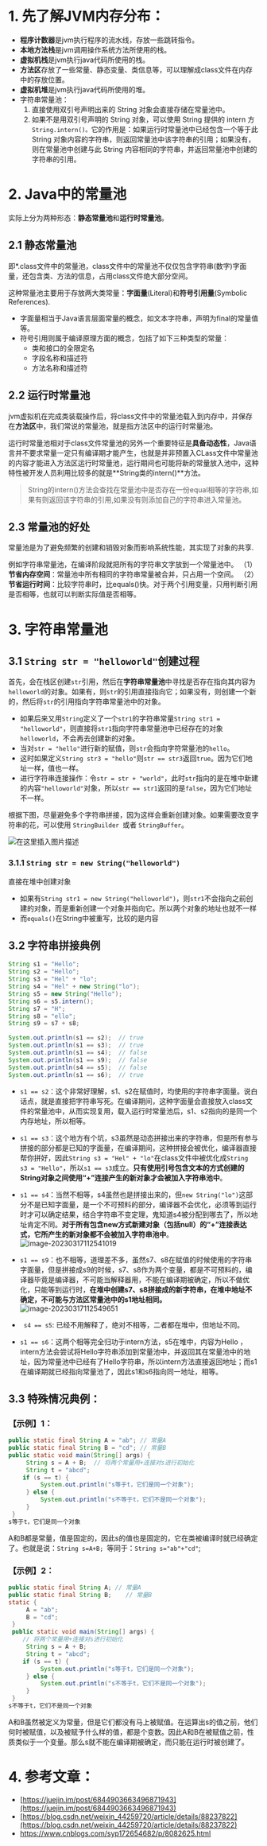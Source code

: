 # 1. 先了解JVM内存分布：

- **程序计数器**是jvm执行程序的流水线，存放一些跳转指令。
- **本地方法栈**是jvm调用操作系统方法所使用的栈。
-  **虚拟机栈**是jvm执行java代码所使用的栈。
- **方法区**存放了一些常量、静态变量、类信息等，可以理解成class文件在内存中的存放位置。
- **虚拟机堆**是jvm执行java代码所使用的堆。
- 字符串常量池：
	1. 直接使用双引号声明出来的 String 对象会直接存储在常量池中。
	2. 如果不是用双引号声明的 String 对象，可以使用 String 提供的 intern 方`String.intern()。`它的作用是：如果运行时常量池中已经包含一个等于此 String 对象内容的字符串，则返回常量池中该字符串的引用；如果没有，则在常量池中创建与此 String 内容相同的字符串，并返回常量池中创建的字符串的引用。

# 2. Java中的常量池

实际上分为两种形态：**静态常量池**和**运行时常量池**。

## 2.1 静态常量池

即*.class文件中的常量池，class文件中的常量池不仅仅包含字符串(数字)字面量，还包含类、方法的信息，占用class文件绝大部分空间。

这种常量池主要用于存放两大类常量：**字面量**(Literal)和**符号引用量**(Symbolic References).

- 字面量相当于Java语言层面常量的概念，如文本字符串，声明为final的常量值等。
- 符号引用则属于编译原理方面的概念，包括了如下三种类型的常量：
  - 类和接口的全限定名
  - 字段名称和描述符
  - 方法名称和描述符

## 2.2 运行时常量池

jvm虚拟机在完成类装载操作后，将class文件中的常量池载入到内存中，并保存在**方法区**中，我们常说的常量池，就是指方法区中的运行时常量池。

运行时常量池相对于class文件常量池的另外一个重要特征是**具备动态性**，Java语言并不要求常量一定只有编译期才能产生，也就是并非预置入CLass文件中常量池的内容才能进入方法区运行时常量池，运行期间也可能将新的常量放入池中，这种特性被开发人员利用比较多的就是**String类的intern()**方法。

> String的intern()方法会查找在常量池中是否存在一份equal相等的字符串,如果有则返回该字符串的引用,如果没有则添加自己的字符串进入常量池。

## 2.3  常量池的好处

常量池是为了避免频繁的创建和销毁对象而影响系统性能，其实现了对象的共享.

例如字符串常量池，在编译阶段就把所有的字符串文字放到一个常量池中。
（1）**节省内存空间**：常量池中所有相同的字符串常量被合并，只占用一个空间。
（2）**节省运行时间**：比较字符串时，比equals()快。对于两个引用变量，只用判断引用是否相等，也就可以判断实际值是否相等。

# 3. 字符串常量池

## 3.1 `String str = "helloworld"`创建过程

首先，会在栈区创建`str`引用，然后在**字符串常量池**中寻找是否存在指向其内容为`helloworld`的对象。如果有，则`str`的引用直接指向它；如果没有，则创建一个新的，然后将`str`的引用指向字符串常量池中的对象。

- 如果后来又用`String`定义了一个`str1`的字符串常量`String str1 = "helloworld"`，则直接将`str1`指向字符串常量池中已经存在的对象`helloworld`，不会再去创建新的对象。
- 当对`str = "hello"`进行新的赋值，则`str`会指向字符常量池的`hello`。
- 这时如果定义`String str3 = "hello"`则`str == str3`返回`true`。因为它们地址一样，值也一样。
- 进行字符串连接操作：令`str = str + "world"`，此时`str`指向的是在堆中新建的内容`"helloworld"`对象，所以`str == str1`返回的是`false`，因为它们地址不一样。

根据下图，尽量避免多个字符串拼接，因为这样会重新创建对象。如果需要改变字符串的花，可以使用 `StringBuilder `或者 `StringBuffer`。

![在这里插入图片描述](./assets/tGJTK7XEjQWkSCI.png)

### 3.1.1 `String str = new String("helloworld")`

直接在堆中创建对象

- 如果有`String str1 = new String("helloworld")`，则`str1`不会指向之前创建的对象，而是重新创建一个对象并指向它。所以两个对象的地址也就不一样
- 而`equals()`在String中被重写，比较的是内容

## 3.2 字符串拼接典例

```java
String s1 = "Hello";
String s2 = "Hello";
String s3 = "Hel" + "lo";
String s4 = "Hel" + new String("lo");
String s5 = new String("Hello");
String s6 = s5.intern();
String s7 = "H";
String s8 = "ello";
String s9 = s7 + s8;

System.out.println(s1 == s2);  // true
System.out.println(s1 == s3);  // true
System.out.println(s1 == s4);  // false
System.out.println(s1 == s9);  // false
System.out.println(s4 == s5);  // false
System.out.println(s1 == s6);  // true
```
- `s1 == s2`：这个非常好理解，s1、s2在赋值时，均使用的字符串字面量。说白话点，就是直接把字符串写死。在编译期间，这种字面量会直接放入class文件的常量池中，从而实现复用，载入运行时常量池后，s1、s2指向的是同一个内存地址，所以相等。

 - `s1 == s3`：这个地方有个坑，s3虽然是动态拼接出来的字符串，但是所有参与拼接的部分都是已知的字面量，在编译期间，这种拼接会被优化，编译器直接帮你拼好，因此`String s3 = "Hel" + "lo"`在class文件中被优化成`String s3 = "Hello"`，所以`s1 == s3`成立。**只有使用引号包含文本的方式创建的String对象之间使用“+”连接产生的新对象才会被加入字符串池中**。

 - `s1 == s4`：当然不相等，s4虽然也是拼接出来的，但`new String("lo")`这部分不是已知字面量，是一个不可预料的部分，编译器不会优化，必须等到运行时才可以确定结果，结合字符串不变定理，鬼知道s4被分配到哪去了，所以地址肯定不同。**对于所有包含new方式新建对象（包括null）的“+”连接表达式，它所产生的新对象都不会被加入字符串池中**。
![image-20230317112541019](./assets/image-20230317112541019.png)

- `s1 == s9`：也不相等，道理差不多，虽然s7、s8在赋值的时候使用的字符串字面量，但是拼接成s9的时候，s7、s8作为两个变量，都是不可预料的，编译器毕竟是编译器，不可能当解释器用，不能在编译期被确定，所以不做优化，只能等到运行时，**在堆中创建s7、s8拼接成的新字符串，在堆中地址不确定，不可能与方法区常量池中的s1地址相同。**
![image-20230317112549651](./assets/image-20230317112549651.png)
- ` s4 == s5`: 已经不用解释了，绝对不相等，二者都在堆中，但地址不同。

-  `s1 == s6`：这两个相等完全归功于intern方法，s5在堆中，内容为Hello ，intern方法会尝试将Hello字符串添加到常量池中，并返回其在常量池中的地址，因为常量池中已经有了Hello字符串，所以intern方法直接返回地址；而s1在编译期就已经指向常量池了，因此s1和s6指向同一地址，相等。

## 3.3 特殊情况典例：

### 【示例】1：

```java
public static final String A = "ab"; // 常量A
public static final String B = "cd"; // 常量B
public static void main(String[] args) {
     String s = A + B;  // 将两个常量用+连接对s进行初始化 
     String t = "abcd";   
    if (s == t) {   
         System.out.println("s等于t，它们是同一个对象");   
     } else {   
         System.out.println("s不等于t，它们不是同一个对象");   
     }   
 } 
s等于t，它们是同一个对象
```
A和B都是常量，值是固定的，因此s的值也是固定的，它在类被编译时就已经确定了。也就是说：`String s=A+B; `等同于：`String s="ab"+"cd"`;

### 【示例】2：

```java
public static final String A; // 常量A
public static final String B;    // 常量B
static {   
     A = "ab";   
     B = "cd";   
 }   
 public static void main(String[] args) {   
    // 将两个常量用+连接对s进行初始化   
     String s = A + B;   
     String t = "abcd";   
    if (s == t) {   
         System.out.println("s等于t，它们是同一个对象");   
     } else {   
         System.out.println("s不等于t，它们不是同一个对象");   
     }   
 } 
s不等于t，它们不是同一个对象
```
A和B虽然被定义为常量，但是它们都没有马上被赋值。在运算出s的值之前，他们何时被赋值，以及被赋予什么样的值，都是个变数。因此A和B在被赋值之前，性质类似于一个变量。那么s就不能在编译期被确定，而只能在运行时被创建了。

# 4. 参考文章：

- [https://juejin.im/post/6844903663496871943](https://juejin.im/post/6844903663496871943)
- [https://blog.csdn.net/weixin_44259720/article/details/88237822](https://blog.csdn.net/weixin_44259720/article/details/88237822)
- https://www.cnblogs.com/syp172654682/p/8082625.html
